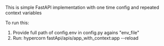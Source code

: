 This is simple FastAPI implementation with one time config and repeated context variables

To run this:
1) Provide full path of config.env in config.py agains "env_file"
2) Run: hypercorn fastApi/apis/app_with_context:app --reload
 

